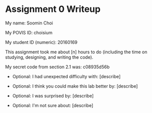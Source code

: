 Assignment 0 Writeup
=============

My name: Soomin Choi

My POVIS ID: choisium

My student ID (numeric): 20160169

This assignment took me about [n] hours to do (including the time on studying, designing, and writing the code).

My secret code from section 2.1 was: c08935d56b

- Optional: I had unexpected difficulty with: [describe]

- Optional: I think you could make this lab better by: [describe]

- Optional: I was surprised by: [describe]

- Optional: I'm not sure about: [describe]
